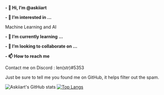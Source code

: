 **- 👋 Hi, I’m @askiiart**

**- 👀 I’m interested in ...**

Machine Learning and AI

**- 🌱 I’m currently learning ...**

**- 💞️ I’m looking to collaborate on ...**

**- 📫 How to reach me**

Contact me on Discord : len(str)#5353

Just be sure to tell me you found me on GitHub, it helps filter out the spam.

![Askiiart's GitHub stats](https://github-readme-stats.vercel.app/api?username=askiiart&show_icons=true&theme=dark)
[![Top Langs](https://github-readme-stats.vercel.app/api/top-langs/?username=askiiart)](https://github.com/anuraghazra/github-readme-stats&theme=dark)

<!---
askiiart/askiiart is a ✨ special ✨ repository because its `README.md` (this file) appears on your GitHub profile.
You can click the Preview link to take a look at your changes.
--->
